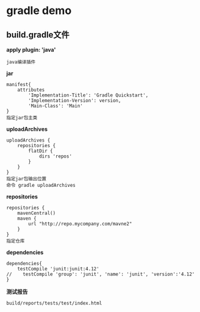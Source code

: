 # gradle demo

## build.gradle文件

**apply plugin: 'java'**

    java编译插件
    
**jar**

    manifest{
        attributes 
            'Implementation-Title': 'Gradle Quickstart',
            'Implementation-Version': version,
            'Main-Class': 'Main'
    } 
    指定jar包主类
    
**uploadArchives**

    uploadArchives {
        repositories {
            flatDir {
                dirs 'repos'
            }
        }
    }
    指定jar包输出位置
    命令 gradle uploadArchives
    
**repositories**

    repositories {
        mavenCentral()
        maven {
            url "http://repo.mycompany.com/mavne2"
        }
    }
    指定仓库
    
**dependencies**

    dependencies{
        testCompile 'junit:junit:4.12'
    //    testCompile 'group': 'junit', 'name': 'junit', 'version':'4.12'
    }
    
**测试报告**

    build/reports/tests/test/index.html